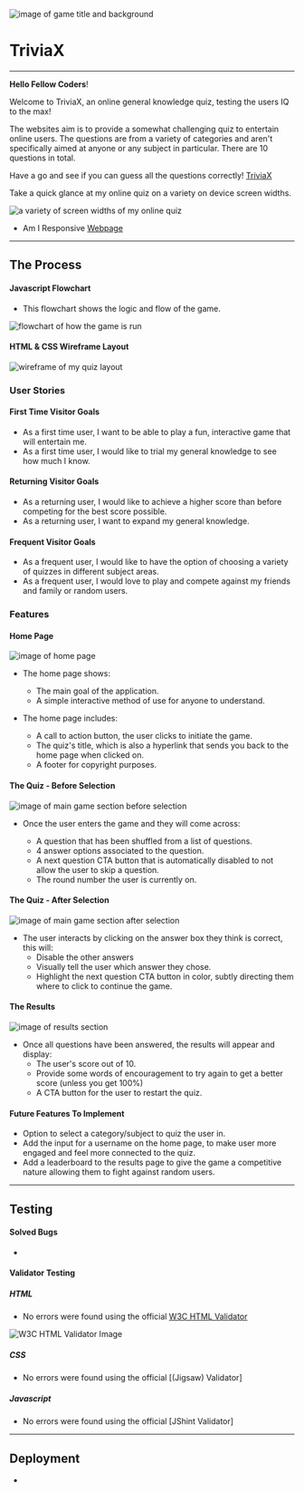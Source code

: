 ![image of game title and background](/assets/images/game-title.png)

# TriviaX

---

**Hello Fellow Coders**!

Welcome to TriviaX, an online general knowledge quiz, testing the users IQ to the max!

The websites aim is to provide a somewhat challenging quiz to entertain online users. The questions are from a variety of categories and aren't specifically aimed at anyone or any subject in particular. There are 10 questions in total.

Have a go and see if you can guess all the questions correctly! [TriviaX](https://cjphawes.github.io/multiple-choice-quiz/)

Take a quick glance at my online quiz on a variety on device screen widths.

![a variety of screen widths of my online quiz](/assets/images/)

- Am I Responsive [Webpage]()

---

## The Process

#### Javascript Flowchart

- This flowchart shows the logic and flow of the game.

![flowchart of how the game is run](/assets/images/js-flowchart-for-quiz.webp)

#### HTML & CSS Wireframe Layout

![wireframe of my quiz layout](/assets/images/)

### User Stories

#### First Time Visitor Goals

- As a first time user, I want to be able to play a fun, interactive game that will entertain me.
- As a first time user, I would like to trial my general knowledge to see how much I know.

#### Returning Visitor Goals

- As a returning user, I would like to achieve a higher score than before competing for the best score possible.
- As a returning user, I want to expand my general knowledge.

#### Frequent Visitor Goals

- As a frequent user, I would like to have the option of choosing a variety of quizzes in different subject areas.
- As a frequent user, I would love to play and compete against my friends and family or random users.

### Features

#### Home Page

![image of home page](/assets/images/home-page.webp)

- The home page shows:

  - The main goal of the application.
  - A simple interactive method of use for anyone to understand.

- The home page includes:
  - A call to action button, the user clicks to initiate the game.
  - The quiz's title, which is also a hyperlink that sends you back to the home page when clicked on.
  - A footer for copyright purposes.

#### The Quiz - Before Selection

![image of main game section before selection](/assets/images/main-game-section-before-selection.webp)

- Once the user enters the game and they will come across:

  - A question that has been shuffled from a list of questions.
  - 4 answer options associated to the question.
  - A next question CTA button that is automatically disabled to not allow the user to skip a question.
  - The round number the user is currently on.

#### The Quiz - After Selection

![image of main game section after selection](/assets/images/main-game-section-after-selection.webp)

- The user interacts by clicking on the answer box they think is correct, this will:
  - Disable the other answers
  - Visually tell the user which answer they chose.
  - Highlight the next question CTA button in color, subtly directing them where to click to continue the game.

#### The Results

![image of results section](/assets/images/game-results-section.webp)

- Once all questions have been answered, the results will appear and display:
  - The user's score out of 10.
  - Provide some words of encouragement to try again to get a better score (unless you get 100%)
  - A CTA button for the user to restart the quiz.

#### Future Features To Implement

- Option to select a category/subject to quiz the user in.
- Add the input for a username on the home page, to make user more engaged and feel more connected to the quiz.
- Add a leaderboard to the results page to give the game a competitive nature allowing them to fight against random users.

---

## Testing

#### Solved Bugs

-

#### Validator Testing

##### HTML

- No errors were found using the official [W3C HTML Validator](https://validator.w3.org/nu/?doc=https%3A%2F%2Fcjphawes.github.io%2Fmultiple-choice-quiz%2Findex.html)

![W3C HTML Validator Image](/assets/images/w3c-html-validator.png)

##### CSS

- No errors were found using the official [(Jigsaw) Validator]

##### Javascript

- No errors were found using the official [JShint Validator]

---

## Deployment

-
